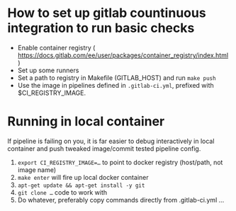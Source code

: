 
# How to set up gitlab countinuous integration to run basic checks

* Enable container registry ( https://docs.gitlab.com/ee/user/packages/container_registry/index.html )
* Set up some runners
* Set a path to registry in Makefile (GITLAB_HOST) and run `make push`
* Use the image in pipelines defined in `.gitlab-ci.yml`, prefixed with $CI_REGISTRY_IMAGE.

# Running in local container

If pipeline is failing on you, it is far easier to debug interactively in local container and
push tweaked image/commit tested pipeline config.

1. `export CI_REGISTRY_IMAGE=…` to point to docker registry (host/path, not image name)
2. `make enter` will fire up local docker container
3. `apt-get update && apt-get install -y git`
4. `git clone …` code to work with
5. Do whatever, preferably copy commands directly from .gitlab-ci.yml
…
